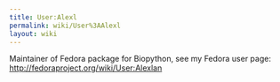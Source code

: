 ```yaml
---
title: User:Alexl
permalink: wiki/User%3AAlexl
layout: wiki
---
```


Maintainer of Fedora package for Biopython, see my Fedora user page:
<http://fedoraproject.org/wiki/User:Alexlan>
